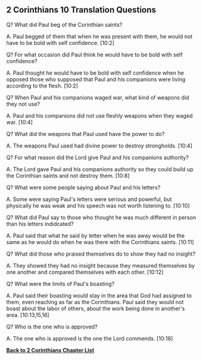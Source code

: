 ## 2 Corinthians 10 Translation Questions ##

Q? What did Paul beg of the Corinthian saints?

A. Paul begged of them that when he was present with them, he would not have to be bold with self confidence. [10:2]

Q? For what occasion did Paul think he would have to be bold with self confidence?

A. Paul thought he would have to be bold with self confidence when he opposed those who supposed that Paul and his companions were living according to the flesh. [10:2]

Q? When Paul and his companions waged war, what kind of weapons did they not use?

A. Paul and his companions did not use fleshly weapons when they waged war. [10:4]

Q? What did the weapons that Paul used have the power to do?

A. The weapons Paul used had divine power to destroy strongholds. [10:4]

Q? For what reason did the Lord give Paul and his companions authority?

A. The Lord gave Paul and his companions authority so they could build up the Corinthian saints and not destroy them. [10:8]

Q? What were some people saying about Paul and his letters?

A. Some were saying Paul's letters were serious and powerful, but physically he was weak and his speech was not worth listening to. [10:10]

Q? What did Paul say to those who thought he was much different in person than his letters indidcated?

A. Paul said that what he said by letter when he was away would be the same as he would do when he was there with the Corinthians saints. [10:11]

Q? What did those who praised themselves do to show they had no insight?

A. They showed they had no insight because they measured themselves by one another and compared themselves with each other. [10:12]

Q? What were the limits of Paul's boasting?

A. Paul said their boasting would stay in the area that God had assigned to them, even reaching as far as the Corinthians. Paul said they would not boast about the labor of others, about the work being done in another's area. [10:13,15,16]

Q? Who is the one who is approved?

A. The one who is approved is the one the Lord commends. [10:18]

__[Back to 2 Corinthians Chapter List](./)__

